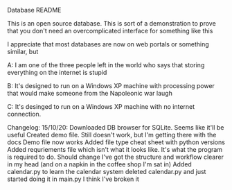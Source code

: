 
Database README

This is an open source database. This is sort of a demonstration to prove that you don't need an overcomplicated interface for something like this

I appreciate that most databases are now on web portals or something similar, but 

A: I am one of the three people left in the world who says that storing everything on the internet is stupid

B: It's designed to run on a Windows XP machine with processing power that would make someone from the Napoleonic war laugh

C: It's desinged to run on a Windows XP machine with no internet connection.

Changelog:
15/10/20:
        Downloaded DB browser for SQLite. Seems like it'll be useful
        Created demo file. Still doesn't work, but I'm getting there with the docs
        Demo file now works
        Added file type cheat sheet with python versions
        Added requriements file which isn't what it looks like. It's what the program is required to do. Should change
        I've got the structure and workflow clearer in my head (and on a napkin in the coffee shop I'm sat in)
        Added calendar.py to learn the calendar system
        deleted calendar.py and just started doing it in main.py
        I think I've broken it
